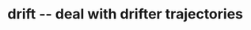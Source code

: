 drift -- deal with drifter trajectories
================================================================================
